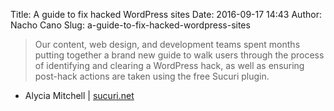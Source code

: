Title: A guide to fix hacked WordPress sites
Date: 2016-09-17 14:43
Author: Nacho Cano
Slug: a-guide-to-fix-hacked-wordpress-sites

> Our content, web design, and development teams spent months putting together
> a brand new guide to walk users through the process of identifying and
> clearing a WordPress hack, as well as ensuring post-hack actions are taken
> using the free Sucuri plugin.

- Alycia Mitchell | [sucuri.net][]

  [sucuri.net]: https://blog.sucuri.net/2016/09/guide-for-hacked-wordpress.html
    "A guide to fix hacked WordPress sites"
